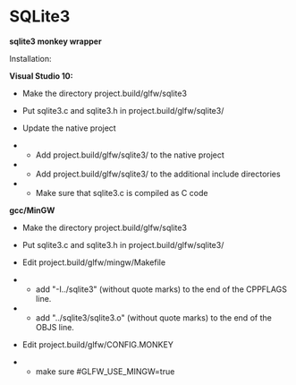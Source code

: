 SQLite3
=======

**sqlite3 monkey wrapper**

Installation:

**Visual Studio 10:**

*  Make the directory project.build/glfw/sqlite3

*  Put sqlite3.c and sqlite3.h in project.build/glfw/sqlite3/

*  Update the native project

* *  Add project.build/glfw/sqlite3/ to the native project
  
* *  Add project.build/glfw/sqlite3/ to the additional include directories
  
* *  Make sure that sqlite3.c is compiled as C code


**gcc/MinGW**

*  Make the directory project.build/glfw/sqlite3

*  Put sqlite3.c and sqlite3.h in project.build/glfw/sqlite3/

*  Edit project.build/glfw/mingw/Makefile

* *  add "-I../sqlite3" (without quote marks) to the end of the CPPFLAGS line.
* *  add "../sqlite3/sqlite3.o" (without quote marks) to the end of the OBJS line.

*  Edit project.build/glfw/CONFIG.MONKEY

* * make sure #GLFW_USE_MINGW=true


